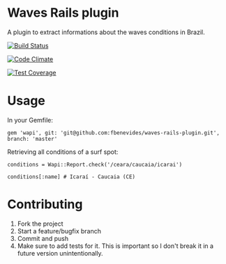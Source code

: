 # Waves Rails plugin
A plugin to extract informations about the waves conditions in Brazil.

[![Build Status](https://travis-ci.org/fbenevides/waves-rails-plugin.svg?branch=master)](https://travis-ci.org/fbenevides/waves-rails-plugin)

[![Code Climate](https://codeclimate.com/github/fbenevides/waves-rails-plugin/badges/gpa.svg)](https://codeclimate.com/github/fbenevides/waves-rails-plugin)

[![Test Coverage](https://codeclimate.com/github/fbenevides/waves-rails-plugin/badges/coverage.svg)](https://codeclimate.com/github/fbenevides/waves-rails-plugin)

# Usage
In your Gemfile:
```
gem 'wapi', git: 'git@github.com:fbenevides/waves-rails-plugin.git', branch: 'master'
```

Retrieving all conditions of a surf spot:
```
conditions = Wapi::Report.check('/ceara/caucaia/icarai')

conditions[:name] # Icaraí - Caucaia (CE)
```

# Contributing

1. Fork the project
2. Start a feature/bugfix branch
3. Commit and push
4. Make sure to add tests for it. This is important so I don't break it in a future version unintentionally.